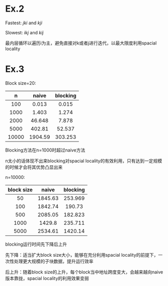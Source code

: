 # Ex.2

Fastest: $jki$ and $kji$

Slowest: $ikj$ and $kij$

最内层循环以遍历i为主，避免直接对k或者j进行迭代，以最大限度利用spacial locality

# Ex.3

Block size=20:

|   n   |  naive  | blocking |
| :---: | :-----: | :------: |
|  100  |  0.013  |  0.015   |
| 1000  |  1.403  |  1.274   |
| 2000  | 46.648  |  7.878   |
| 5000  | 402.81  |  52.537  |
| 10000 | 1904.59 | 303.253  |

Blocking方法在n=1000时超过naive方法

n太小的话体现不出来blocking对spacial locality的有效利用，只有达到一定规模的时候才会将其优势凸显出来

n=10000:

| block size |  naive  | blocking |
| :--------: | :-----: | :------: |
|     50     | 1845.63 | 253.969  |
|    100     | 1842.74 |  190.73  |
|    500     | 2085.05 | 182.823  |
|    1000    | 1429.8  | 235.711  |
|    5000    | 2534.61 | 1420.14  |

blocking运行时间先下降后上升

先下降：适当扩大block size大小，能够在充分利用spacial locality的前提下，一次性处理更大规模的子块数据，提升运行效率

后上升：随着block size的上升，每个block当中地址跨度变大，会越来越向naive版本靠拢，spacial locality的利用效果变弱
